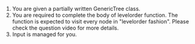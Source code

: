 1. You are given a partially written GenericTree class.
2. You are required to complete the body of levelorder function. The function is expected to visit every node in "levelorder fashion". Please check the question video for more details.
3. Input is managed for you.


